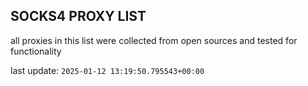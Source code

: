## SOCKS4 PROXY LIST

all proxies in this list were collected from open sources and tested for functionality

last update: `2025-01-12 13:19:50.795543+00:00`